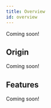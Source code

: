 ```yaml
---
title: Overview
id: overview
---
```


Coming soon!

## Origin

Coming soon!

## Features

Coming soon!